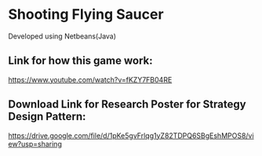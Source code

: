 # Shooting Flying Saucer

Developed using Netbeans(Java)

## Link for how this game work: 
https://www.youtube.com/watch?v=fKZY7FB04RE

## Download Link for Research Poster for Strategy Design Pattern: 
https://drive.google.com/file/d/1pKe5gvFrlqg1yZ82TDPQ6SBgEshMPOS8/view?usp=sharing

